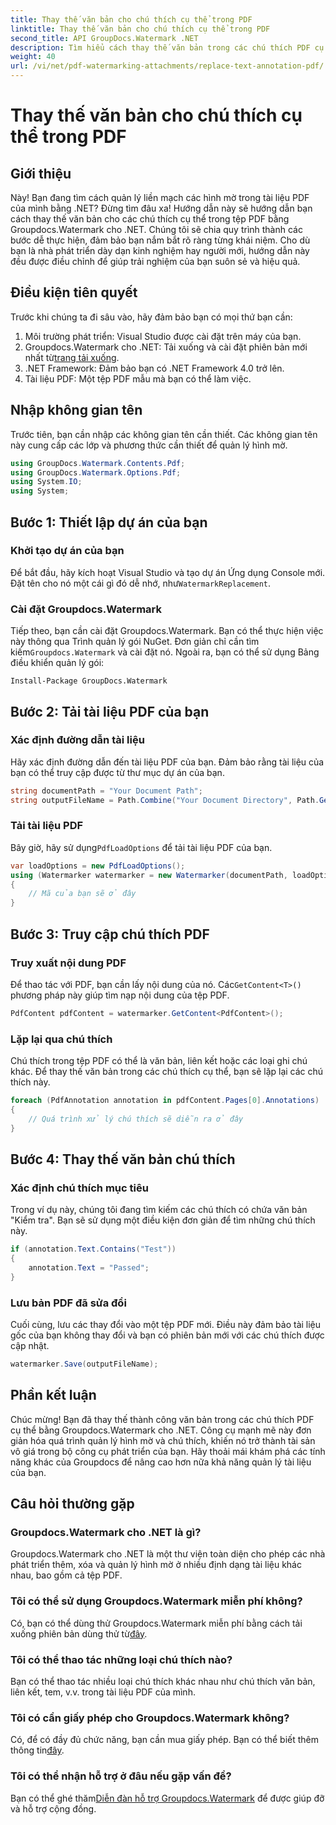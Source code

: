 ```yaml
---
title: Thay thế văn bản cho chú thích cụ thể trong PDF
linktitle: Thay thế văn bản cho chú thích cụ thể trong PDF
second_title: API GroupDocs.Watermark .NET
description: Tìm hiểu cách thay thế văn bản trong các chú thích PDF cụ thể bằng Groupdocs.Watermark cho .NET với hướng dẫn từng bước toàn diện này.
weight: 40
url: /vi/net/pdf-watermarking-attachments/replace-text-annotation-pdf/
---
```


# Thay thế văn bản cho chú thích cụ thể trong PDF

## Giới thiệu
Này! Bạn đang tìm cách quản lý liền mạch các hình mờ trong tài liệu PDF của mình bằng .NET? Đừng tìm đâu xa! Hướng dẫn này sẽ hướng dẫn bạn cách thay thế văn bản cho các chú thích cụ thể trong tệp PDF bằng Groupdocs.Watermark cho .NET. Chúng tôi sẽ chia quy trình thành các bước dễ thực hiện, đảm bảo bạn nắm bắt rõ ràng từng khái niệm. Cho dù bạn là nhà phát triển dày dạn kinh nghiệm hay người mới, hướng dẫn này đều được điều chỉnh để giúp trải nghiệm của bạn suôn sẻ và hiệu quả.
## Điều kiện tiên quyết
Trước khi chúng ta đi sâu vào, hãy đảm bảo bạn có mọi thứ bạn cần:
1. Môi trường phát triển: Visual Studio được cài đặt trên máy của bạn.
2.  Groupdocs.Watermark cho .NET: Tải xuống và cài đặt phiên bản mới nhất từ[trang tải xuống](https://releases.groupdocs.com/Watermark/net/).
3. .NET Framework: Đảm bảo bạn có .NET Framework 4.0 trở lên.
4. Tài liệu PDF: Một tệp PDF mẫu mà bạn có thể làm việc.
## Nhập không gian tên
Trước tiên, bạn cần nhập các không gian tên cần thiết. Các không gian tên này cung cấp các lớp và phương thức cần thiết để quản lý hình mờ.
```csharp
using GroupDocs.Watermark.Contents.Pdf;
using GroupDocs.Watermark.Options.Pdf;
using System.IO;
using System;
```
## Bước 1: Thiết lập dự án của bạn
### Khởi tạo dự án của bạn
Để bắt đầu, hãy kích hoạt Visual Studio và tạo dự án Ứng dụng Console mới. Đặt tên cho nó một cái gì đó dễ nhớ, như`WatermarkReplacement`.
### Cài đặt Groupdocs.Watermark
 Tiếp theo, bạn cần cài đặt Groupdocs.Watermark. Bạn có thể thực hiện việc này thông qua Trình quản lý gói NuGet. Đơn giản chỉ cần tìm kiếm`Groupdocs.Watermark` và cài đặt nó. Ngoài ra, bạn có thể sử dụng Bảng điều khiển quản lý gói:
```shell
Install-Package GroupDocs.Watermark
```
## Bước 2: Tải tài liệu PDF của bạn
### Xác định đường dẫn tài liệu
Hãy xác định đường dẫn đến tài liệu PDF của bạn. Đảm bảo rằng tài liệu của bạn có thể truy cập được từ thư mục dự án của bạn.
```csharp
string documentPath = "Your Document Path";
string outputFileName = Path.Combine("Your Document Directory", Path.GetFileName(documentPath));
```
### Tải tài liệu PDF
 Bây giờ, hãy sử dụng`PdfLoadOptions` để tải tài liệu PDF của bạn.
```csharp
var loadOptions = new PdfLoadOptions();
using (Watermarker watermarker = new Watermarker(documentPath, loadOptions))
{
    // Mã của bạn sẽ ở đây
}
```
## Bước 3: Truy cập chú thích PDF
### Truy xuất nội dung PDF
 Để thao tác với PDF, bạn cần lấy nội dung của nó. Các`GetContent<T>()` phương pháp này giúp tìm nạp nội dung của tệp PDF.
```csharp
PdfContent pdfContent = watermarker.GetContent<PdfContent>();
```
### Lặp lại qua chú thích
Chú thích trong tệp PDF có thể là văn bản, liên kết hoặc các loại ghi chú khác. Để thay thế văn bản trong các chú thích cụ thể, bạn sẽ lặp lại các chú thích này.
```csharp
foreach (PdfAnnotation annotation in pdfContent.Pages[0].Annotations)
{
    // Quá trình xử lý chú thích sẽ diễn ra ở đây
}
```
## Bước 4: Thay thế văn bản chú thích
### Xác định chú thích mục tiêu
Trong ví dụ này, chúng tôi đang tìm kiếm các chú thích có chứa văn bản "Kiểm tra". Bạn sẽ sử dụng một điều kiện đơn giản để tìm những chú thích này.
```csharp
if (annotation.Text.Contains("Test"))
{
    annotation.Text = "Passed";
}
```
### Lưu bản PDF đã sửa đổi
Cuối cùng, lưu các thay đổi vào một tệp PDF mới. Điều này đảm bảo tài liệu gốc của bạn không thay đổi và bạn có phiên bản mới với các chú thích được cập nhật.
```csharp
watermarker.Save(outputFileName);
```

## Phần kết luận
Chúc mừng! Bạn đã thay thế thành công văn bản trong các chú thích PDF cụ thể bằng Groupdocs.Watermark cho .NET. Công cụ mạnh mẽ này đơn giản hóa quá trình quản lý hình mờ và chú thích, khiến nó trở thành tài sản vô giá trong bộ công cụ phát triển của bạn. Hãy thoải mái khám phá các tính năng khác của Groupdocs để nâng cao hơn nữa khả năng quản lý tài liệu của bạn.
## Câu hỏi thường gặp
### Groupdocs.Watermark cho .NET là gì?
Groupdocs.Watermark cho .NET là một thư viện toàn diện cho phép các nhà phát triển thêm, xóa và quản lý hình mờ ở nhiều định dạng tài liệu khác nhau, bao gồm cả tệp PDF.
### Tôi có thể sử dụng Groupdocs.Watermark miễn phí không?
 Có, bạn có thể dùng thử Groupdocs.Watermark miễn phí bằng cách tải xuống phiên bản dùng thử từ[đây](https://releases.groupdocs.com/).
### Tôi có thể thao tác những loại chú thích nào?
Bạn có thể thao tác nhiều loại chú thích khác nhau như chú thích văn bản, liên kết, tem, v.v. trong tài liệu PDF của mình.
### Tôi có cần giấy phép cho Groupdocs.Watermark không?
 Có, để có đầy đủ chức năng, bạn cần mua giấy phép. Bạn có thể biết thêm thông tin[đây](https://purchase.groupdocs.com/buy).
### Tôi có thể nhận hỗ trợ ở đâu nếu gặp vấn đề?
 Bạn có thể ghé thăm[Diễn đàn hỗ trợ Groupdocs.Watermark](https://forum.groupdocs.com/c/watermark/19) để được giúp đỡ và hỗ trợ cộng đồng.